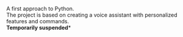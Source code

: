 A first approach to Python.<br /> 
The project is based on creating a voice assistant with personalized features and commands.<br />
**Temporarily suspended***